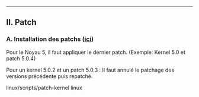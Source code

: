 

-------------------------------------------------------------------------------------------------------
## II. Patch
### A. Installation des patchs ([ici](https://www.kernel.org/doc/html/v5.3/admin-guide/README.html#installing-the-kernel-source))
Pour le Noyau 5, il faut appliquer le dernier patch. (Exemple: Kernel 5.0 et patch 5.0.4)

Pour un kernel 5.0.2 et un patch 5.0.3 : Il faut annulé le patchage des versions précédente puis repatché.


linux/scripts/patch-kernel linux
